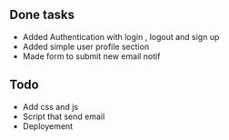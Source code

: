 ## Done tasks
- Added Authentication with login , logout and sign up
- Added simple user profile section 
- Made form to submit new email notif

## Todo
- Add css and js 
- Script that send email
- Deployement